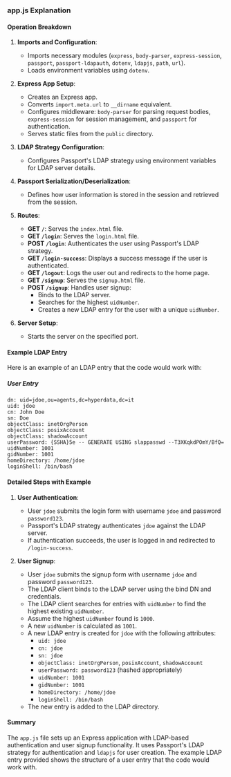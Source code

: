 ### app.js Explanation

#### Operation Breakdown

1. **Imports and Configuration**:

   - Imports necessary modules (`express`, `body-parser`, `express-session`, `passport`, `passport-ldapauth`, `dotenv`, `ldapjs`, `path`, `url`).
   - Loads environment variables using `dotenv`.

2. **Express App Setup**:

   - Creates an Express app.
   - Converts `import.meta.url` to `__dirname` equivalent.
   - Configures middleware: `body-parser` for parsing request bodies, `express-session` for session management, and `passport` for authentication.
   - Serves static files from the `public` directory.

3. **LDAP Strategy Configuration**:

   - Configures Passport's LDAP strategy using environment variables for LDAP server details.

4. **Passport Serialization/Deserialization**:

   - Defines how user information is stored in the session and retrieved from the session.

5. **Routes**:

   - **GET `/`**: Serves the `index.html` file.
   - **GET `/login`**: Serves the `login.html` file.
   - **POST `/login`**: Authenticates the user using Passport's LDAP strategy.
   - **GET `/login-success`**: Displays a success message if the user is authenticated.
   - **GET `/logout`**: Logs the user out and redirects to the home page.
   - **GET `/signup`**: Serves the `signup.html` file.
   - **POST `/signup`**: Handles user signup:
     - Binds to the LDAP server.
     - Searches for the highest `uidNumber`.
     - Creates a new LDAP entry for the user with a unique `uidNumber`.

6. **Server Setup**:
   - Starts the server on the specified port.

#### Example LDAP Entry

Here is an example of an LDAP entry that the code would work with:

##### User Entry

```
dn: uid=jdoe,ou=agents,dc=hyperdata,dc=it
uid: jdoe
cn: John Doe
sn: Doe
objectClass: inetOrgPerson
objectClass: posixAccount
objectClass: shadowAccount
userPassword: {SSHA}5e -- GENERATE USING slappasswd --T3XKqkdPOmY/BfQ=
uidNumber: 1001
gidNumber: 1001
homeDirectory: /home/jdoe
loginShell: /bin/bash
```

#### Detailed Steps with Example

1. **User Authentication**:

   - User `jdoe` submits the login form with username `jdoe` and password `password123`.
   - Passport's LDAP strategy authenticates `jdoe` against the LDAP server.
   - If authentication succeeds, the user is logged in and redirected to `/login-success`.

2. **User Signup**:
   - User `jdoe` submits the signup form with username `jdoe` and password `password123`.
   - The LDAP client binds to the LDAP server using the bind DN and credentials.
   - The LDAP client searches for entries with `uidNumber` to find the highest existing `uidNumber`.
   - Assume the highest `uidNumber` found is `1000`.
   - A new `uidNumber` is calculated as `1001`.
   - A new LDAP entry is created for `jdoe` with the following attributes:
     - `uid: jdoe`
     - `cn: jdoe`
     - `sn: jdoe`
     - `objectClass: inetOrgPerson`, `posixAccount`, `shadowAccount`
     - `userPassword: password123` (hashed appropriately)
     - `uidNumber: 1001`
     - `gidNumber: 1001`
     - `homeDirectory: /home/jdoe`
     - `loginShell: /bin/bash`
   - The new entry is added to the LDAP directory.

#### Summary

The `app.js` file sets up an Express application with LDAP-based authentication and user signup functionality. It uses Passport's LDAP strategy for authentication and `ldapjs` for user creation. The example LDAP entry provided shows the structure of a user entry that the code would work with.

